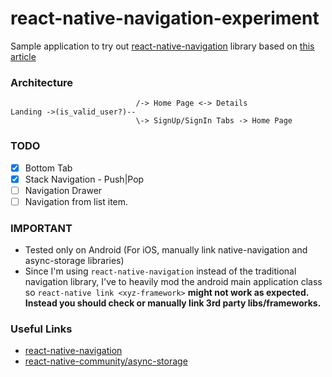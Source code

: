 # react-native-navigation-experiment
Sample application to try out [react-native-navigation](https://wix.github.io/react-native-navigation/#/) library based on [this article](https://medium.com/react-native-training/react-native-navigation-v2-by-wix-getting-started-7d647e944132)

### Architecture
```
                            /-> Home Page <-> Details
Landing ->(is_valid_user?)--       
                            \-> SignUp/SignIn Tabs -> Home Page
```
### TODO
- [x] Bottom Tab
- [x] Stack Navigation - Push|Pop
- [ ] Navigation Drawer
- [ ] Navigation from list item.

### IMPORTANT
- Tested only on Android (For iOS, manually link native-navigation and async-storage libraries)
- Since I'm using `react-native-navigation` instead of the traditional navigation library, I've to heavily mod the android main application class so `react-native link <xyz-framework>` **might not work as expected. Instead you should check or manually link 3rd party libs/frameworks.**

### Useful Links
- [react-native-navigation](https://wix.github.io/react-native-navigation/#/)
- [react-native-community/async-storage](https://github.com/react-native-community/react-native-async-storage)

